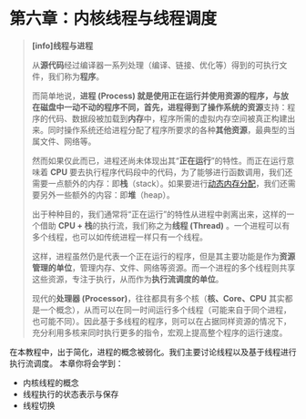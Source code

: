 # 第六章：内核线程与线程调度

> **[info]线程与进程**
>
> 从**源代码**经过编译器一系列处理（编译、链接、优化等）得到的可执行文件，我们称为**程序**。
>
> 而简单地说，**进程 (Process) **就是使用正在运行并使用资源的程序，与放在磁盘中一动不动的程序不同，首先，进程得到了操作系统的**资源**支持：程序的代码、数据段被加载到**内存**中，程序所需的虚拟内存空间被真正构建出来。同时操作系统还给进程分配了程序所要求的各种**其他资源**，最典型的当属文件、网络等。
>
> 然而如果仅此而已，进程还尚未体现出其“**正在运行**”的特性。而正在运行意味着 **CPU** 要去执行程序代码段中的代码，为了能够进行函数调用，我们还需要一点额外的内存：即**栈**（stack）。如果要进行[动态内存分配](../chapter4/part2.md)，我们还需要另外一些额外的内容：即**堆**（heap）。
>
> 出于种种目的，我们通常将“正在运行”的特性从进程中剥离出来，这样的一个借助 **CPU + 栈**的执行流，我们称之为**线程 (Thread)** 。一个进程可以有多个线程，也可以如传统进程一样只有一个线程。
>
> 这样，进程虽然仍是代表一个正在运行的程序，但是其主要功能是作为**资源管理的单位**，管理内存、文件、网络等资源。而一个进程的多个线程则共享这些资源，专注于执行，从而作为**执行流调度的单位**。
>
> 现代的**处理器 (Processor)**，往往都具有多个核（**核、Core、CPU** 其实都是一个概念），从而可以在同一时间运行多个线程（可能来自于同个进程，也可能不同）。因此基于多线程的程序，则可以在占据同样资源的情况下，充分利用多核来同时执行更多的指令，宏观上提高整个程序的运行速度。

在本教程中，出于简化，进程的概念被弱化。我们主要讨论线程以及基于线程进行执行流调度。
本章你将会学到：

- 内核线程的概念
- 线程执行的状态表示与保存
- 线程切换
